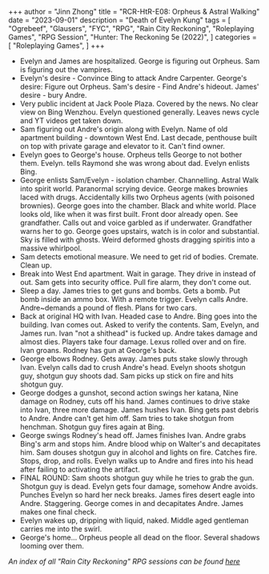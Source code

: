 +++
author = "Jinn Zhong"
title = "RCR-HtR-E08: Orpheus & Astral Walking"
date = "2023-09-01"
description = "Death of Evelyn Kung"
tags = [
    "Ogrebeef",
    "Glausers",
    "FYC",
    "RPG",
    "Rain City Reckoning",
    "Roleplaying Games",
    "RPG Session",
    "Hunter: The Reckoning 5e (2022)",
]
categories = [
    "Roleplaying Games",
]
+++
* Evelyn and James are hospitalized. George is figuring out Orpheus. Sam is figuring out the vampires.
* Evelyn's desire - Convince Bing to attack Andre Carpenter. George's desire: Figure out Orpheus. Sam's desire - Find Andre's hideout. James' desire - bury Andre.
* Very public incident at Jack Poole Plaza. Covered by the news. No clear view on Bing Wenzhou. Evelyn questioned generally. Leaves news cycle and YT videos get taken down.
* Sam figuring out Andre's origin along with Evelyn. Name of old apartment building - downtown West End. Last decade, penthouse built on top with private garage and elevator to it. Can't find owner.
* Evelyn goes to George's house. Orpheus tells George to not bother them. Evelyn. tells Raymond she was wrong about dad. Evelyn enlists Bing.
* George enlists Sam/Evelyn - isolation chamber. Channelling. Astral Walk into spirit world. Paranormal scrying device. George makes brownies laced with drugs. Accidentally kills two Orpheus agents (with poisoned brownies). George goes into the chamber. Black and white world. Place looks old, like when it was first built. Front door already open. See grandfather. Calls out and voice garbled as if underwater. Grandfather warns her to go. George goes upstairs, watch is in color and substantial. Sky is filled with ghosts. Weird deformed ghosts dragging spiritis into a massive whirlpool.
* Sam detects emotional measure. We need to get rid of bodies. Cremate. Clean up.
* Break into West End apartment. Wait in garage. They drive in instead of out. Sam gets into security office. Pull fire alarm, they don't come out.
* Sleep a day. James tries to get guns and bombs. Gets a bomb. Put bomb inside an ammo box. With a remote trigger. Evelyn calls Andre. Andre~demands a pound of flesh. Plans for two cars.
* Back at original HQ with Ivan. Headed case to Andre. Bing goes into the building. Ivan comes out. Asked to verify the contents. Sam, Evelyn, and James run. Ivan "not a shithead" is fucked up. Andre takes damage and almost dies. Players take four damage. Lexus rolled over and on fire. Ivan groans. Rodney has gun at George's back.
* George elbows Rodney. Gets away. James puts stake slowly through Ivan. Evelyn calls dad to crush Andre's head. Evelyn shoots shotgun guy, shotgun guy shoots dad. Sam picks up stick on fire and hits shotgun guy.
* George dodges a gunshot, second action swings her katana, Nine damage on Rodney, cuts off his hand. James continues to drive stake into Ivan, three more damage. James hushes Ivan. Bing gets past debris to Andre. Andre can't get him off. Sam tries to take shotgun from henchman. Shotgun guy fires again at Bing.
* George swings Rodney's head off. James finishes Ivan. Andre grabs Bing's arm and stops him. Andre blood whip on Walter's and decapitates him. Sam douses shotgun guy in alcohol and lights on fire. Catches fire. Stops, drop, and rolls. Evelyn walks up to Andre and fires into his head after failing to activating the artifact.
* FINAL ROUND: Sam shoots shotgun guy while he tries to grab the gun. Shotgun guy is dead. Evelyn gets four damage, somehow Andre avoids. Punches Evelyn so hard her neck breaks. James fires desert eagle into Andre. Staggering. George comes in and decapitates Andre. James makes one final check.
* Evelyn wakes up, dripping with liquid, naked. Middle aged gentleman carries me into the swirl.
* George's home... Orpheus people all dead on the floor. Several shadows looming over them.

_An index of all "Rain City Reckoning" RPG sessions can be found [here](https://journal.jinnzhong.com/tags/rain-city-reckoning/)_
